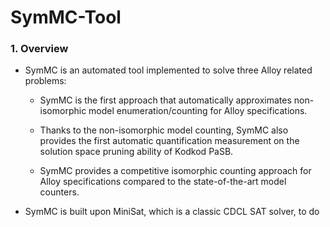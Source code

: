 # SymMC-Tool

### 1. Overview

- SymMC is an automated tool implemented to solve three Alloy related problems:  

  - SymMC is the first approach that automatically approximates non-isomorphic model enumeration/counting for Alloy specifications. 

  - Thanks to the non-isomorphic model counting, SymMC also provides the first automatic quantification measurement on the solution space pruning ability of Kodkod PaSB. 

  - SymMC provides a competitive isomorphic counting approach for Alloy specifications compared to the state-of-the-art model counters.

    

- SymMC is built upon MiniSat, which is a classic CDCL SAT solver, to do 

